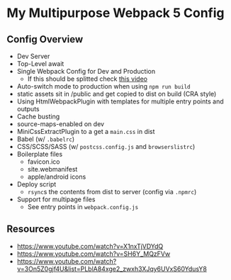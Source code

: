 # My Multipurpose Webpack 5 Config

## Config Overview

- Dev Server
- Top-Level await
- Single Webpack Config for Dev and Production
  - If this should be splitted check [this video](https://www.youtube.com/watch?v=VR5y93CNzeA&list=PLblA84xge2_zwxh3XJqy6UVxS60YdusY8&index=7)
- Auto-switch mode to production when using `npm run build`
- static assets sit in /public and get copied to dist on build (CRA style)
- Using HtmlWebpackPlugin with templates for multiple entry points and outputs
- Cache busting
- source-maps-enabled on dev
- MiniCssExtractPlugin to a get a `main.css` in dist
- Babel (w/ `.babelrc`)
- CSS/SCSS/SASS (w/ `postcss.config.js` and `browserslistrc`)
- Boilerplate files
  - favicon.ico
  - site.webmanifest
  - apple/android icons
- Deploy script
  - `rsync`s the contents from dist to server (config via `.npmrc`)
- Support for multipage files
  - See entry points in `webpack.config.js`

## Resources

- https://www.youtube.com/watch?v=X1nxTjVDYdQ
- https://www.youtube.com/watch?v=SH6Y_MQzFVw
- https://www.youtube.com/watch?v=3On5Z0gjf4U&list=PLblA84xge2_zwxh3XJqy6UVxS60YdusY8
